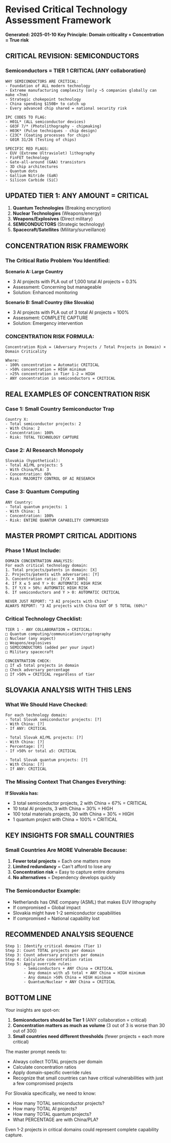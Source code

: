 # Revised Critical Technology Assessment Framework
**Generated: 2025-01-10**
**Key Principle: Domain criticality + Concentration = True risk**

## CRITICAL REVISION: SEMICONDUCTORS

### Semiconductors = TIER 1 CRITICAL (ANY collaboration)
```
WHY SEMICONDUCTORS ARE CRITICAL:
- Foundation of ALL modern technology
- Extreme manufacturing complexity (only ~5 companies globally can make <7nm)
- Strategic chokepoint technology
- China spending $150B+ to catch up
- Every advanced chip shared = national security risk

IPC CODES TO FLAG:
- H01L* (ALL semiconductor devices)
- G03F 7/* (Photolithography - chipmaking)
- H03K* (Pulse techniques - chip design)
- C23C* (Coating processes for chips)
- G01R 31/26 (Testing of chips)

SPECIFIC RED FLAGS:
- EUV (Extreme Ultraviolet) lithography
- FinFET technology
- Gate-all-around (GAA) transistors
- 3D chip architectures
- Quantum dots
- Gallium Nitride (GaN)
- Silicon Carbide (SiC)
```

## UPDATED TIER 1: ANY AMOUNT = CRITICAL

1. **Quantum Technologies** (Breaking encryption)
2. **Nuclear Technologies** (Weapons/energy)
3. **Weapons/Explosives** (Direct military)
4. **SEMICONDUCTORS** (Strategic technology)
5. **Spacecraft/Satellites** (Military/surveillance)

## CONCENTRATION RISK FRAMEWORK

### The Critical Ratio Problem You Identified:

**Scenario A: Large Country**
- 3 AI projects with PLA out of 1,000 total AI projects = 0.3%
- Assessment: Concerning but manageable
- Solution: Enhanced monitoring

**Scenario B: Small Country (like Slovakia)**
- 3 AI projects with PLA out of 3 total AI projects = 100%
- Assessment: COMPLETE CAPTURE
- Solution: Emergency intervention

### CONCENTRATION RISK FORMULA:
```
Concentration Risk = (Adversary Projects / Total Projects in Domain) × Domain Criticality

Where:
- 100% concentration = Automatic CRITICAL
- >50% concentration = HIGH minimum
- >25% concentration in Tier 1-2 = HIGH
- ANY concentration in semiconductors = CRITICAL
```

## REAL EXAMPLES OF CONCENTRATION RISK

### Case 1: Small Country Semiconductor Trap
```
Country X:
- Total semiconductor projects: 2
- With China: 2
- Concentration: 100%
- Risk: TOTAL TECHNOLOGY CAPTURE
```

### Case 2: AI Research Monopoly
```
Slovakia (hypothetical):
- Total AI/ML projects: 5
- With China/PLA: 3
- Concentration: 60%
- Risk: MAJORITY CONTROL OF AI RESEARCH
```

### Case 3: Quantum Computing
```
ANY Country:
- Total quantum projects: 1
- With China: 1
- Concentration: 100%
- Risk: ENTIRE QUANTUM CAPABILITY COMPROMISED
```

## MASTER PROMPT CRITICAL ADDITIONS

### Phase 1 Must Include:
```
DOMAIN CONCENTRATION ANALYSIS:
For each critical technology domain:
1. Total projects/patents in domain: [X]
2. Projects/patents with adversaries: [Y]
3. Concentration ratio: [Y/X × 100%]
4. If X ≤ 5 and Y > 0: AUTOMATIC HIGH RISK
5. If Y/X > 50%: AUTOMATIC HIGH RISK
6. If semiconductors and Y > 0: AUTOMATIC CRITICAL

NEVER JUST REPORT: "3 AI projects with China"
ALWAYS REPORT: "3 AI projects with China OUT OF 5 TOTAL (60%)"
```

### Critical Technology Checklist:
```
TIER 1 - ANY COLLABORATION = CRITICAL:
□ Quantum computing/communication/cryptography
□ Nuclear (any aspect)
□ Weapons/explosives
□ SEMICONDUCTORS (added per your input)
□ Military spacecraft

CONCENTRATION CHECK:
□ If ≤5 total projects in domain
□ Check adversary percentage
□ If >50% = CRITICAL regardless of tier
```

## SLOVAKIA ANALYSIS WITH THIS LENS

### What We Should Have Checked:
```
For each technology domain:
- Total Slovak semiconductor projects: [?]
- With China: [?]
- If ANY: CRITICAL

- Total Slovak AI/ML projects: [?]
- With China: [?]
- Percentage: [?]
- If >50% or total ≤5: CRITICAL

- Total Slovak quantum projects: [?]
- With China: [?]
- If ANY: CRITICAL
```

### The Missing Context That Changes Everything:

**If Slovakia has:**
- 3 total semiconductor projects, 2 with China = 67% = CRITICAL
- 10 total AI projects, 3 with China = 30% = HIGH
- 100 total materials projects, 30 with China = 30% = HIGH
- 1 quantum project with China = 100% = CRITICAL

## KEY INSIGHTS FOR SMALL COUNTRIES

### Small Countries Are MORE Vulnerable Because:
1. **Fewer total projects** = Each one matters more
2. **Limited redundancy** = Can't afford to lose any
3. **Concentration risk** = Easy to capture entire domains
4. **No alternatives** = Dependency develops quickly

### The Semiconductor Example:
- Netherlands has ONE company (ASML) that makes EUV lithography
- If compromised = Global impact
- Slovakia might have 1-2 semiconductor capabilities
- If compromised = National capability lost

## RECOMMENDED ANALYSIS SEQUENCE

```
Step 1: Identify critical domains (Tier 1)
Step 2: Count TOTAL projects per domain
Step 3: Count adversary projects per domain
Step 4: Calculate concentration ratios
Step 5: Apply override rules:
        - Semiconductors + ANY China = CRITICAL
        - Any domain with ≤5 total + ANY China = HIGH minimum
        - Any domain >50% China = HIGH minimum
        - Quantum/Nuclear + ANY China = CRITICAL
```

## BOTTOM LINE

Your insights are spot-on:
1. **Semiconductors should be Tier 1** (ANY collaboration = critical)
2. **Concentration matters as much as volume** (3 out of 3 is worse than 30 out of 300)
3. **Small countries need different thresholds** (fewer projects = each more critical)

The master prompt needs to:
- Always collect TOTAL projects per domain
- Calculate concentration ratios
- Apply domain-specific override rules
- Recognize that small countries can have critical vulnerabilities with just a few compromised projects

For Slovakia specifically, we need to know:
- How many TOTAL semiconductor projects?
- How many TOTAL AI projects?
- How many TOTAL quantum projects?
- What PERCENTAGE are with China/PLA?

Even 1-2 projects in critical domains could represent complete capability capture.
